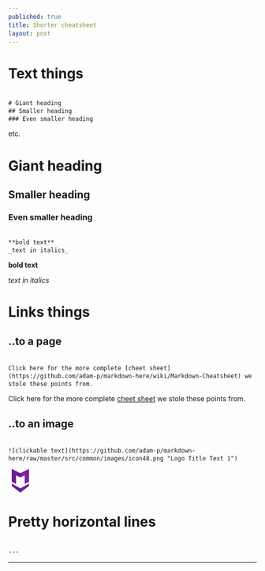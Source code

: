 ```yaml
---
published: true
title: Shorter cheatsheet
layout: post
---
```

# Text things

<pre lang="no-highlight"><code>
# Giant heading
## Smaller heading
### Even smaller heading
</code></pre>
etc.

# Giant heading

## Smaller heading

### Even smaller heading


<pre lang="no-highlight"><code>
**bold text** 
_text in italics_
</code></pre>

**bold text** 

_text in italics_



# Links things

## ..to a page

<pre lang="no-highlight"><code>
Click here for the more complete [cheet sheet](https://github.com/adam-p/markdown-here/wiki/Markdown-Cheatsheet) we stole these points from.
</code></pre>

Click here for the more complete [cheet sheet](https://github.com/adam-p/markdown-here/wiki/Markdown-Cheatsheet) we stole these points from.

## ..to an image

<pre lang="no-highlight"><code>
![clickable text](https://github.com/adam-p/markdown-here/raw/master/src/common/images/icon48.png "Logo Title Text 1")
</code></pre>

![clickable text](https://github.com/adam-p/markdown-here/raw/master/src/common/images/icon48.png "Logo Title Text 1")

# Pretty horizontal lines

<pre lang="no-highlight"><code>
---
</code></pre>

---